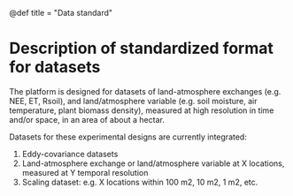 @def title = "Data standard"

# Description of standardized format for datasets

The platform is designed for datasets of land-atmosphere exchanges (e.g. NEE, ET, Rsoil), and land/atmosphere variable (e.g. soil moisture, air temperature, plant biomass density), measured at high resolution in time and/or space, in an area of about a hectar.

Datasets for these experimental designs are currently integrated:
1. Eddy-covariance datasets  
1. Land-atmosphere exchange or land/atmosphere variable at X locations, measured at Y temporal resolution
1. Scaling dataset: e.g. X locations within 100 m2, 10 m2, 1 m2, etc.